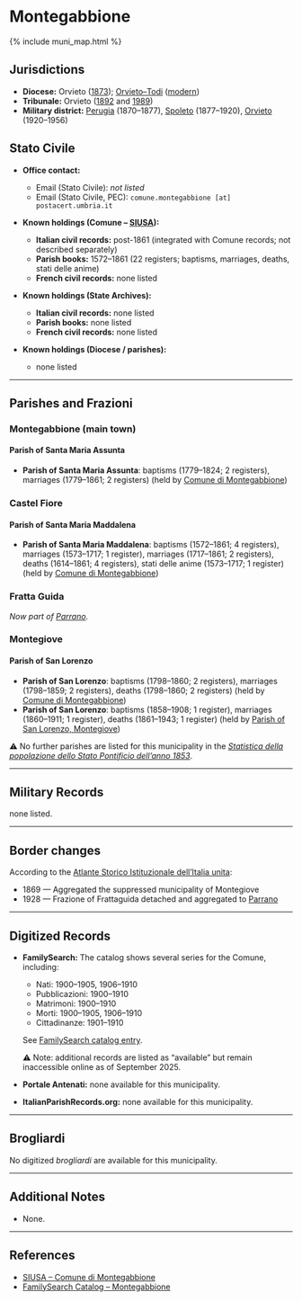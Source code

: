 # Montegabbione

{% include muni_map.html %}

## Jurisdictions

* **Diocese:** Orvieto ([1873](https://www.google.it/books/edition/Il_libro_de_comuni_del_Regno_d_Italia_co/WF9mfeJJcDEC?gbpv=1)); [Orvieto–Todi](../dio/orvieto_todi.md) ([modern](https://www.chiesacattolica.it/annuario-cei/ricerca-parrocchie/))
* **Tribunale:** Orvieto ([1892](https://www.google.it/books/edition/Bollettino_ufficiale_del_Ministero_di_gr/kRXd4t5fK-0C?hl=en&gbpv=1&pg=PA457&printsec=frontcover) and [1989](https://www.google.it/books/edition/Gazzetta_ufficiale_della_Repubblica_ital/-Z6nogg-qMQC?hl=en&gbpv=1&pg=RA8-PA38&printsec=frontcover))
* **Military district:** [Perugia](../mil/perugia.md) (1870–1877), [Spoleto](../mil/spoleto.md) (1877–1920), [Orvieto](../mil/spoleto.md) (1920–1956)

## Stato Civile

* **Office contact:**

  * Email (Stato Civile): *not listed*
  * Email (Stato Civile, PEC): `comune.montegabbione [at] postacert.umbria.it`

* **Known holdings (Comune – [SIUSA](https://siusa-archivi.cultura.gov.it/cgi-bin/siusa/pagina.pl?TipoPag=comparc&Chiave=304172)):**

  * **Italian civil records:** post-1861 (integrated with Comune records; not described separately)
  * **Parish books:** 1572–1861 (22 registers; baptisms, marriages, deaths, stati delle anime)
  * **French civil records:** none listed

* **Known holdings (State Archives):**

  * **Italian civil records:** none listed
  * **Parish books:** none listed
  * **French civil records:** none listed

* **Known holdings (Diocese / parishes):**

  * none listed

---

## Parishes and Frazioni

### Montegabbione (main town)

#### Parish of Santa Maria Assunta

* **Parish of Santa Maria Assunta**: baptisms (1779–1824; 2 registers), marriages (1779–1861; 2 registers) (held by [Comune di Montegabbione](https://siusa-archivi.cultura.gov.it/cgi-bin/siusa/pagina.pl?TipoPag=comparc&Chiave=304172))

### Castel Fiore

#### Parish of Santa Maria Maddalena

* **Parish of Santa Maria Maddalena**: baptisms (1572–1861; 4 registers), marriages (1573–1717; 1 register), marriages (1717–1861; 2 registers), deaths (1614–1861; 4 registers), stati delle anime (1573–1717; 1 register) (held by [Comune di Montegabbione](https://siusa-archivi.cultura.gov.it/cgi-bin/siusa/pagina.pl?TipoPag=comparc&Chiave=304172))

### Fratta Guida

*Now part of [Parrano](parrano.md).*

### Montegiove

#### Parish of San Lorenzo

* **Parish of San Lorenzo**: baptisms (1798–1860; 2 registers), marriages (1798–1859; 2 registers), deaths (1798–1860; 2 registers) (held by [Comune di Montegabbione](https://siusa-archivi.cultura.gov.it/cgi-bin/siusa/pagina.pl?TipoPag=comparc&Chiave=304172))
* **Parish of San Lorenzo**: baptisms (1858–1908; 1 register), marriages (1860–1911; 1 register), deaths (1861–1943; 1 register) (held by [Parish of San Lorenzo, Montegiove](https://www.ilcastellodimontegabbione.it/IlGobbo/ArchivioParrocchiaDiMontegiove/Archivio%20storico%20della%20parrocchia%20di%20Montegiove.pdf))


⚠️ No further parishes are listed for this municipality in the *[Statistica della popolazione dello Stato Pontificio dell’anno 1853](https://www.google.it/books/edition/Statistics_della_popolazione_dello_Stato/v6dCAQAAMAAJ)*.

---

## Military Records

none listed.

---

## Border changes

According to the [Atlante Storico Istituzionale dell’Italia unita](http://dati.san.beniculturali.it/asi/local/detail.html?UA05149):

* 1869 — Aggregated the suppressed municipality of Montegiove
* 1928 — Frazione of Frattaguida detached and aggregated to [Parrano](parrano.md)

---

## Digitized Records

* **FamilySearch:** The catalog shows several series for the Comune, including:

  * Nati: 1900–1905, 1906–1910
  * Pubblicazioni: 1900–1910
  * Matrimoni: 1900–1910
  * Morti: 1900–1905, 1906–1910
  * Cittadinanze: 1901–1910

  See [FamilySearch catalog entry](https://www.familysearch.org/en/search/catalog/653064).

  ⚠️ Note: additional records are listed as “available” but remain inaccessible online as of September 2025.

* **Portale Antenati:** none available for this municipality.

* **ItalianParishRecords.org:** none available for this municipality.

---

## Brogliardi

No digitized *brogliardi* are available for this municipality.

---

## Additional Notes

* None.

---

## References

* [SIUSA – Comune di Montegabbione](https://siusa-archivi.cultura.gov.it/cgi-bin/siusa/pagina.pl?TipoPag=comparc&Chiave=304172)
* [FamilySearch Catalog – Montegabbione](https://www.familysearch.org/en/search/catalog/653064)
